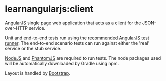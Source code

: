 learnangularjs:client
=====================

AngularJS single page web application that acts as a client for the JSON-over-HTTP service.

Unit and end-to-end tests run using the [recommended AngularJS test runner](http://testacular.github.com/).
The end-to-end scenario tests can run against either the 'real' service or the stub service.

[NodeJS](http://nodejs.org/) and [PhantomJS](http://phantomjs.org/) are required to run tests.
The node packages used will be automatically downloaded by Gradle using npm.

Layout is handled by [Bootstrap](http://twitter.github.com/bootstrap/).
